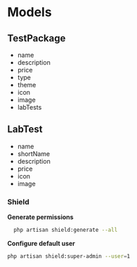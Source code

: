 # Models

## TestPackage

-   name
-   description
-   price
-   type
-   theme
-   icon
-   image
-   labTests

## LabTest

-   name
-   shortName
-   description
-   price
-   icon
-   image

### Shield

**Generate permissions**

```bash
  php artisan shield:generate --all
```

**Configure default user**

```bash
php artisan shield:super-admin --user=1
```
